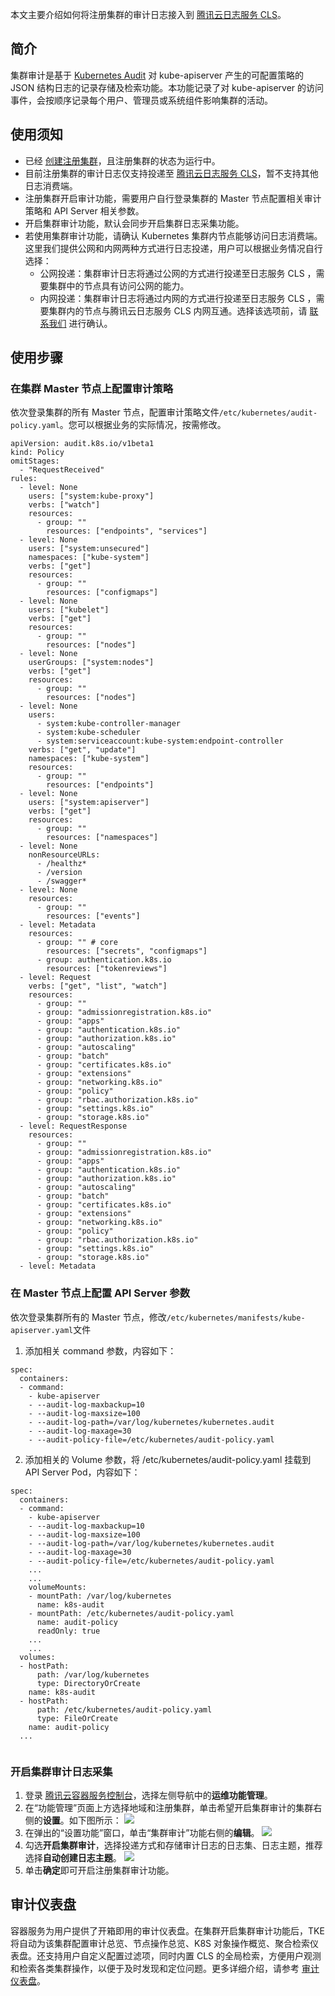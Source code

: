 本文主要介绍如何将注册集群的审计日志接入到 [腾讯云日志服务 CLS](https://cloud.tencent.com/product/cls)。

## 简介 
集群审计是基于 [Kubernetes Audit](https://kubernetes.io/docs/tasks/debug-application-cluster/audit) 对 kube-apiserver 产生的可配置策略的 JSON 结构日志的记录存储及检索功能。本功能记录了对 kube-apiserver 的访问事件，会按顺序记录每个用户、管理员或系统组件影响集群的活动。

## 使用须知
- 已经 [创建注册集群](https://cloud.tencent.com/document/product/457/63218)，且注册集群的状态为运行中。
- 目前注册集群的审计日志仅支持投递至 [腾讯云日志服务 CLS](https://cloud.tencent.com/product/cls)，暂不支持其他日志消费端。
- 注册集群开启审计功能，需要用户自行登录集群的 Master 节点配置相关审计策略和 API Server 相关参数。
- 开启集群审计功能，默认会同步开启集群日志采集功能。
- 若使用集群审计功能，请确认 Kubernetes 集群内节点能够访问日志消费端。这里我们提供公网和内网两种方式进行日志投递，用户可以根据业务情况自行选择：
  - 公网投递：集群审计日志将通过公网的方式进行投递至日志服务 CLS ，需要集群中的节点具有访问公网的能力。
  - 内网投递：集群审计日志将通过内网的方式进行投递至日志服务 CLS ，需要集群内的节点与腾讯云日志服务 CLS 内网互通。选择该选项前，请 [联系我们](https://cloud.tencent.com/online-service) 进行确认。

## 使用步骤

### 在集群 Master 节点上配置审计策略
依次登录集群的所有 Master 节点，配置审计策略文件`/etc/kubernetes/audit-policy.yaml`。您可以根据业务的实际情况，按需修改。
```
apiVersion: audit.k8s.io/v1beta1
kind: Policy
omitStages:
  - "RequestReceived"
rules:
  - level: None
    users: ["system:kube-proxy"]
    verbs: ["watch"]
    resources:
      - group: ""
        resources: ["endpoints", "services"]
  - level: None
    users: ["system:unsecured"]
    namespaces: ["kube-system"]
    verbs: ["get"]
    resources:
      - group: ""
        resources: ["configmaps"]
  - level: None
    users: ["kubelet"]
    verbs: ["get"]
    resources:
      - group: ""
        resources: ["nodes"]
  - level: None
    userGroups: ["system:nodes"]
    verbs: ["get"]
    resources:
      - group: ""
        resources: ["nodes"]
  - level: None
    users:
      - system:kube-controller-manager
      - system:kube-scheduler
      - system:serviceaccount:kube-system:endpoint-controller
    verbs: ["get", "update"]
    namespaces: ["kube-system"]
    resources:
      - group: ""
        resources: ["endpoints"]
  - level: None
    users: ["system:apiserver"]
    verbs: ["get"]
    resources:
      - group: ""
        resources: ["namespaces"]
  - level: None
    nonResourceURLs:
      - /healthz*
      - /version
      - /swagger*
  - level: None
    resources:
      - group: ""
        resources: ["events"]
  - level: Metadata
    resources:
      - group: "" # core
        resources: ["secrets", "configmaps"]
      - group: authentication.k8s.io
        resources: ["tokenreviews"]
  - level: Request
    verbs: ["get", "list", "watch"]
    resources:
      - group: ""
      - group: "admissionregistration.k8s.io"
      - group: "apps"
      - group: "authentication.k8s.io"
      - group: "authorization.k8s.io"
      - group: "autoscaling"
      - group: "batch"
      - group: "certificates.k8s.io"
      - group: "extensions"
      - group: "networking.k8s.io"
      - group: "policy"
      - group: "rbac.authorization.k8s.io"
      - group: "settings.k8s.io"
      - group: "storage.k8s.io"
  - level: RequestResponse
    resources:
      - group: ""
      - group: "admissionregistration.k8s.io"
      - group: "apps"
      - group: "authentication.k8s.io"
      - group: "authorization.k8s.io"
      - group: "autoscaling"
      - group: "batch"
      - group: "certificates.k8s.io"
      - group: "extensions"
      - group: "networking.k8s.io"
      - group: "policy"
      - group: "rbac.authorization.k8s.io"
      - group: "settings.k8s.io"
      - group: "storage.k8s.io"
  - level: Metadata
```

### 在 Master 节点上配置 API Server 参数
依次登录集群所有的 Master 节点，修改`/etc/kubernetes/manifests/kube-apiserver.yaml`文件
1. 添加相关 command 参数，内容如下：
```
spec:
  containers:
  - command:
    - kube-apiserver
    - --audit-log-maxbackup=10
    - --audit-log-maxsize=100
    - --audit-log-path=/var/log/kubernetes/kubernetes.audit
    - --audit-log-maxage=30
    - --audit-policy-file=/etc/kubernetes/audit-policy.yaml
```
2. 添加相关的 Volume 参数，将 /etc/kubernetes/audit-policy.yaml 挂载到 API Server Pod，内容如下：
```
spec:
  containers:
  - command:
    - kube-apiserver
    - --audit-log-maxbackup=10
    - --audit-log-maxsize=100
    - --audit-log-path=/var/log/kubernetes/kubernetes.audit
    - --audit-log-maxage=30
    - --audit-policy-file=/etc/kubernetes/audit-policy.yaml
    ...
    ...    
    volumeMounts:
    - mountPath: /var/log/kubernetes
      name: k8s-audit
    - mountPath: /etc/kubernetes/audit-policy.yaml
      name: audit-policy
      readOnly: true
    ...
    ...
  volumes:
  - hostPath:
      path: /var/log/kubernetes
      type: DirectoryOrCreate
    name: k8s-audit
  - hostPath:
      path: /etc/kubernetes/audit-policy.yaml
      type: FileOrCreate
    name: audit-policy
  ...
	  
```

### 开启集群审计日志采集
1. 登录 [腾讯云容器服务控制台](https://console.cloud.tencent.com/tke2)，选择左侧导航中的**运维功能管理**。
2. 在“功能管理”页面上方选择地域和注册集群，单击希望开启集群审计的集群右侧的**设置**。如下图所示：
   ![](https://qcloudimg.tencent-cloud.cn/raw/153cd85207f50666f078d51bb36c83d9.png)
3. 在弹出的“设置功能”窗口，单击“集群审计”功能右侧的**编辑**。
   ![](https://main.qcloudimg.com/raw/b3ee56b257b644b45a67e1449b838185.png)
5. 勾选**开启集群审计**，选择投递方式和存储审计日志的日志集、日志主题，推荐选择**自动创建日志主题**。
   ![](https://qcloudimg.tencent-cloud.cn/raw/ac03ba3847991e9efdde4712b8fe7e6e.png)
6. 单击**确定**即可开启注册集群审计功能。

## 审计仪表盘
容器服务为用户提供了开箱即用的审计仪表盘。在集群开启集群审计功能后，TKE 将自动为该集群配置审计总览、节点操作总览、K8S 对象操作概览、聚合检索仪表盘。还支持用户自定义配置过滤项，同时内置 CLS 的全局检索，方便用户观测和检索各类集群操作，以便于及时发现和定位问题。更多详细介绍，请参考 [审计仪表盘](https://cloud.tencent.com/document/product/457/50510)。


